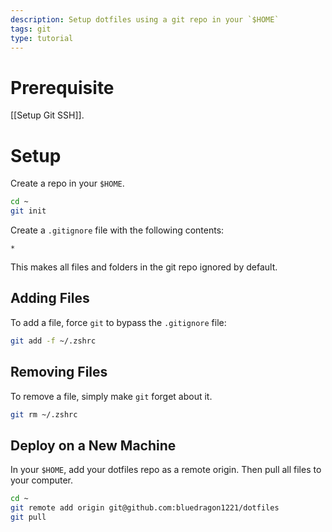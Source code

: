 ```yaml
---
description: Setup dotfiles using a git repo in your `$HOME`
tags: git
type: tutorial
---
```


# Prerequisite
[[Setup Git SSH]].

# Setup
Create a repo in your `$HOME`.
```sh
cd ~
git init
```

Create a `.gitignore` file with the following contents:
```gitignore
*
```
This makes all files and folders in the git repo ignored by default.

## Adding Files
To add a file, force `git` to bypass the `.gitignore` file:
```sh
git add -f ~/.zshrc
```

## Removing Files
To remove a file, simply make `git` forget about it.
```sh
git rm ~/.zshrc
```

## Deploy on a New Machine
In your `$HOME`, add your dotfiles repo as a remote origin. Then pull all files to your computer.
```sh
cd ~
git remote add origin git@github.com:bluedragon1221/dotfiles
git pull
```
